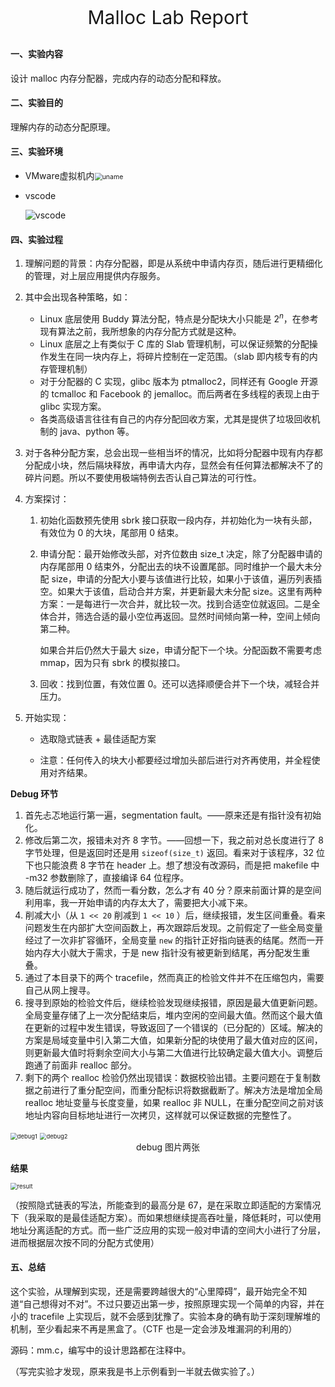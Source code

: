 <p align="center" style="font-size:30px">Malloc Lab Report</p>

#### 一、实验内容

设计 malloc 内存分配器，完成内存的动态分配和释放。

#### 二、实验目的

理解内存的动态分配原理。

#### 三、实验环境

- VMware虚拟机内<img src="malloc/uname.png" alt="uname" style="zoom:75%;" />

- vscode 

  ![vscode](malloc/vscode.png)

#### 四、实验过程

1. 理解问题的背景：内存分配器，即是从系统中申请内存页，随后进行更精细化的管理，对上层应用提供内存服务。

2. 其中会出现各种策略，如：

   - Linux 底层使用 Buddy 算法分配，特点是分配块大小只能是 $2^n$，在参考现有算法之前，我所想象的内存分配方式就是这种。
   - Linux 底层之上有类似于 C 库的 Slab 管理机制，可以保证频繁的分配操作发生在同一块内存上，将碎片控制在一定范围。（slab 即内核专有的内存管理机制）
   - 对于分配器的 C 实现，glibc 版本为 ptmalloc2，同样还有 Google 开源的 tcmalloc 和 Facebook 的 jemalloc。而后两者在多线程的表现上由于 glibc 实现方案。
   - 各类高级语言往往有自己的内存分配回收方案，尤其是提供了垃圾回收机制的 java、python 等。

3. 对于各种分配方案，总会出现一些相当坏的情况，比如将分配器中现有内存都分配成小块，然后隔块释放，再申请大内存，显然会有任何算法都解决不了的碎片问题。所以不要使用极端特例去否认自己算法的可行性。

4. 方案探讨：

   1. 初始化函数预先使用 sbrk 接口获取一段内存，并初始化为一块有头部，有效位为 0 的大块，尾部用 0 结束。

   2. 申请分配：最开始修改头部，对齐位数由 size_t  决定，除了分配器申请的内存尾部用 0 结束外，分配出去的块不设置尾部。同时维护一个最大未分配 size，申请的分配大小要与该值进行比较，如果小于该值，遍历列表插空。如果大于该值，启动合并方案，并更新最大未分配 size。这里有两种方案：一是每进行一次合并，就比较一次。找到合适空位就返回。二是全体合并，筛选合适的最小空位再返回。显然时间倾向第一种，空间上倾向第二种。

      如果合并后仍然大于最大 size，申请分配下一个块。分配函数不需要考虑 mmap，因为只有 sbrk 的模拟接口。

   3. 回收：找到位置，有效位置 0。还可以选择顺便合并下一个块，减轻合并压力。

5. 开始实现：

   - 选取隐式链表 + 最佳适配方案

   - 注意：任何传入的块大小都要经过增加头部后进行对齐再使用，并全程使用对齐结果。

**Debug 环节**

1. 首先忐忑地运行第一遍，segmentation fault。——原来还是有指针没有初始化。
2. 修改后第二次，报错未对齐 8 字节。——回想一下，我之前对总长度进行了 8 字节处理，但是返回时还是用 `sizeof(size_t)` 返回。看来对于该程序，32 位下也只能浪费 8 字节在 header 上。想了想没有改源码，而是把 makefile 中 -m32 参数删除了，直接编译 64 位程序。
3. 随后就运行成功了，然而一看分数，怎么才有 40 分？原来前面计算的是空间利用率，我一开始申请的内存太大了，需要把大小减下来。
4. 削减大小（从 `1 << 20` 削减到 `1 << 10` ）后，继续报错，发生区间重叠。看来问题发生在内部扩大空间函数上，再次跟踪后发现。之前假定了一些全局变量经过了一次非扩容循环，全局变量 `new` 的指针正好指向链表的结尾。然而一开始内存大小就大于需求，于是 new 指针没有被更新到结尾，再分配发生重叠。
5. 通过了本目录下的两个 tracefile，然而真正的检验文件并不在压缩包内，需要自己从网上搜寻。
6. 搜寻到原始的检验文件后，继续检验发现继续报错，原因是最大值更新问题。全局变量存储了上一次分配结束后，堆内空闲的空间最大值。然而这个最大值在更新的过程中发生错误，导致返回了一个错误的（已分配的）区域。解决的方案是局域变量中引入第二大值，如果新分配的块使用了最大值对应的区间，则更新最大值时将剩余空间大小与第二大值进行比较确定最大值大小。调整后跑通了前面非 realloc 部分。
7. 剩下的两个 realloc 检验仍然出现错误：数据校验出错。主要问题在于复制数据之前进行了重分配空间，而重分配标识将数据截断了。解决方法是增加全局 realloc 地址变量与长度变量，如果 realloc 非 NULL，在重分配空间之前对该地址内容向目标地址进行一次拷贝，这样就可以保证数据的完整性了。

<img src="malloc/debug1.png" alt="debug1" style="zoom:67%;" />

<img src="malloc/debug2.png" alt="debug2" style="zoom:67%;" />

<center>debug 图片两张</center>

**结果**

<img src="malloc/result.png" alt="result" style="zoom:67%;" />

（按照隐式链表的写法，所能查到的最高分是 67，是在采取立即适配的方案情况下（我采取的是最佳适配方案）。而如果想继续提高吞吐量，降低耗时，可以使用地址分离适配的方式。而一些广泛应用的实现一般对申请的空间大小进行了分层，进而根据层次按不同的分配方式使用）

#### 五、总结

​		这个实验，从理解到实现，还是需要跨越很大的“心里障碍”，最开始完全不知道“自己想得对不对”。不过只要迈出第一步，按照原理实现一个简单的内容，并在小的 tracefile 上实现后，就不会感到犹豫了。实验本身的确有助于深刻理解堆的机制，至少看起来不再是黑盒了。（CTF 也是一定会涉及堆漏洞的利用的）

源码：mm.c，编写中的设计思路都在注释中。

（写完实验才发现，原来我是书上示例看到一半就去做实验了。）

